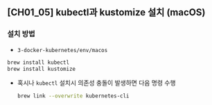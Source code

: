 ## [CH01_05] kubectl과 kustomize 설치 (macOS)

### 설치 방법
- `3-docker-kubernetes/env/macos`
```bash
brew install kubectl
brew install kustomize
```
- 혹시나 `kubectl` 설치시 의존성 충돌이 발생하면 다음 명령 수행
  ```bash
  brew link --overwrite kubernetes-cli
  ```